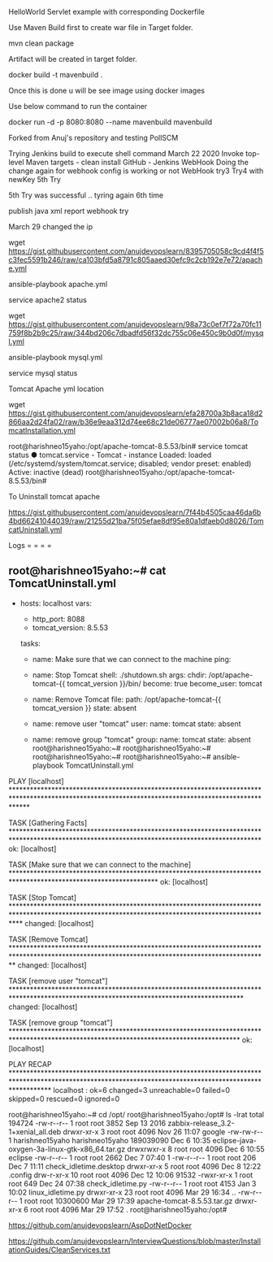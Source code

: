 HelloWorld Servlet example with corresponding Dockerfile

Use Maven Build first to create war file in Target folder.

mvn clean package

Artifact will be created in target folder.

docker build -t mavenbuild .

Once this is done u will be see image using docker images

Use below command to run the container

docker run -d -p 8080:8080 --name mavenbuild mavenbuild

Forked from Anuj's repository and testing PollSCM

Trying Jenkins build to execute shell command  March 22 2020
Invoke top-level Maven targets - clean install
GitHub - Jenkins WebHook
Doing the change again for webhook config is working or not
WebHook try3 
Try4 with newKey
5th  Try


5th Try was successful .. tyring again 6th time


publish java xml report
webhook try

March 29 changed the ip

wget https://gist.githubusercontent.com/anujdevopslearn/8395705058c9cd4f4f5c3fec5591b246/raw/ca103bfd5a8791c805aaed30efc9c2cb192e7e72/apache.yml

ansible-playbook apache.yml

service apache2 status



wget https://gist.githubusercontent.com/anujdevopslearn/98a73c0ef7f72a70fc11759f8b2b9c25/raw/344bd206c7dbadfd56f32dc755c06e450c9b0d0f/mysql.yml

ansible-playbook mysql.yml


service mysql status

Tomcat Apache yml location

wget https://gist.githubusercontent.com/anujdevopslearn/efa28700a3b8aca18d2866aa2d24fa02/raw/b36e9eaa312d74ee68c21de06777ae07002b06a8/TomcatInstallation.yml



root@harishneo15yaho:/opt/apache-tomcat-8.5.53/bin# service tomcat status
● tomcat.service - Tomcat - instance 
   Loaded: loaded (/etc/systemd/system/tomcat.service; disabled; vendor preset: enabled)
   Active: inactive (dead)
root@harishneo15yaho:/opt/apache-tomcat-8.5.53/bin# 


To Uninstall tomcat apache

https://gist.githubusercontent.com/anujdevopslearn/7f44b4505caa46da6b4bd66241044039/raw/21255d21ba75f05efae8df95e80a1dfaeb0d8026/TomcatUninstall.yml


Logs
= = = = 

root@harishneo15yaho:~# cat TomcatUninstall.yml 
---
- hosts: localhost
  vars:
    - http_port: 8088
    - tomcat_version: 8.5.53
    
  tasks:
    - name: Make sure that we can connect to the machine
      ping:

    - name: Stop Tomcat
      shell: ./shutdown.sh
      args:
       chdir: /opt/apache-tomcat-{{ tomcat_version }}/bin/
      become: true
      become_user: tomcat

    - name: Remove Tomcat
      file:
        path: /opt/apache-tomcat-{{ tomcat_version }}
        state: absent

    - name: remove user "tomcat"
      user:
        name: tomcat
        state: absent

    - name: remove group "tomcat"
      group:
        name: tomcat
        state: absent
root@harishneo15yaho:~# 
root@harishneo15yaho:~# 
root@harishneo15yaho:~# 
root@harishneo15yaho:~# ansible-playbook TomcatUninstall.yml 

PLAY [localhost] ****************************************************************************************************************************************************

TASK [Gathering Facts] **********************************************************************************************************************************************
ok: [localhost]

TASK [Make sure that we can connect to the machine] *****************************************************************************************************************
ok: [localhost]

TASK [Stop Tomcat] **************************************************************************************************************************************************
changed: [localhost]

TASK [Remove Tomcat] ************************************************************************************************************************************************
changed: [localhost]

TASK [remove user "tomcat"] *****************************************************************************************************************************************
changed: [localhost]

TASK [remove group "tomcat"] ****************************************************************************************************************************************
ok: [localhost]

PLAY RECAP **********************************************************************************************************************************************************
localhost                  : ok=6    changed=3    unreachable=0    failed=0    skipped=0    rescued=0    ignored=0   

root@harishneo15yaho:~# cd /opt/
root@harishneo15yaho:/opt# ls -lrat
total 194724
-rw-r--r--  1 root            root                 3852 Sep 13  2016 zabbix-release_3.2-1+xenial_all.deb
drwxr-xr-x  3 root            root                 4096 Nov 26 11:07 google
-rw-rw-r--  1 harishneo15yaho harishneo15yaho 189039090 Dec  6 10:35 eclipse-java-oxygen-3a-linux-gtk-x86_64.tar.gz
drwxrwxr-x  8 root            root                 4096 Dec  6 10:55 eclipse
-rw-r--r--  1 root            root                 2662 Dec  7 07:40 1
-rw-r--r--  1 root            root                  206 Dec  7 11:11 check_idletime.desktop
drwxr-xr-x  5 root            root                 4096 Dec  8 12:22 .config
drw-r-xr-x 10 root            root                 4096 Dec 12 10:06 91532
-rwxr-xr-x  1 root            root                  649 Dec 24 07:38 check_idletime.py
-rw-r--r--  1 root            root                 4153 Jan  3 10:02 linux_idletime.py
drwxr-xr-x 23 root            root                 4096 Mar 29 16:34 ..
-rw-r--r--  1 root            root             10300600 Mar 29 17:39 apache-tomcat-8.5.53.tar.gz
drwxr-xr-x  6 root            root                 4096 Mar 29 17:52 .
root@harishneo15yaho:/opt# 







https://github.com/anujdevopslearn/AspDotNetDocker





https://github.com/anujdevopslearn/InterviewQuestions/blob/master/InstallationGuides/CleanServices.txt




